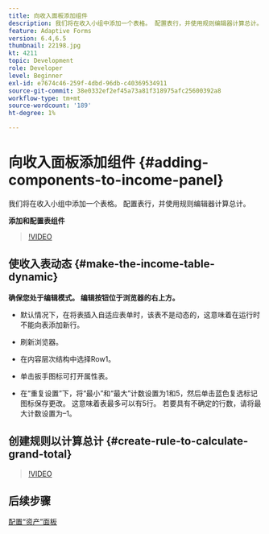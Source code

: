 ```yaml
---
title: 向收入面板添加组件
description: 我们将在收入小组中添加一个表格。 配置表行，并使用规则编辑器计算总计。
feature: Adaptive Forms
version: 6.4,6.5
thumbnail: 22198.jpg
kt: 4211
topic: Development
role: Developer
level: Beginner
exl-id: e7674c46-259f-4dbd-96db-c40369534911
source-git-commit: 38e0332ef2ef45a73a81f318975afc25600392a8
workflow-type: tm+mt
source-wordcount: '189'
ht-degree: 1%

---
```


# 向收入面板添加组件 {#adding-components-to-income-panel}

我们将在收入小组中添加一个表格。 配置表行，并使用规则编辑器计算总计。

**添加和配置表组件**

>[!VIDEO](https://video.tv.adobe.com/v/22198?quality=12&learn=on)



## 使收入表动态 {#make-the-income-table-dynamic}

**确保您处于编辑模式。 编辑按钮位于浏览器的右上方。**

* 默认情况下，在将表插入自适应表单时，该表不是动态的，这意味着在运行时不能向表添加新行。

* 刷新浏览器。

* 在内容层次结构中选择Row1。

* 单击扳手图标可打开属性表。

* 在“重复设置”下，将“最小”和“最大”计数设置为1和5，然后单击蓝色复选标记图标保存更改。 这意味着表最多可以有5行。 若要具有不确定的行数，请将最大计数设置为–1。

## 创建规则以计算总计 {#create-rule-to-calculate-grand-total}


>[!VIDEO](https://video.tv.adobe.com/v/22197?quality=12&learn=on)

## 后续步骤

[配置“资产”面板](./configuring-assets-panel.md)
